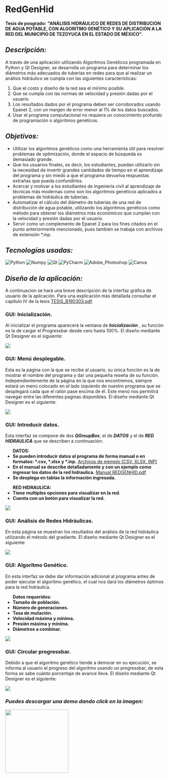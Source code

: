 # RedGenHid
__Tesis de posgrado:__ __"ANÁLISIS HIDRÁULICO DE REDES DE DISTRIBUCION DE AGUA POTABLE, CON ALGORITMO GENÉTICO Y SU APLICACIÓN A LA RED DEL MUNICIPIO DE TEZOYUCA EN EL ESTADO DE MÉXICO".__

## _Descripción:_
A través de una aplicación utilizando Algoritmos Genéticos programada en Python y Qt Designer, se desarrolla un programa para determinar los diámetros más adecuados de tuberías en redes para que al realizar un análisis hidráulico se cumpla con las siguientes características:

1. Que el costo y diseño de la red sea el mínimo posible.
2. Que se cumpla con las normas de velocidad y presión dadas por el usuario.
3. Los resultados dados por el programa deben ser corroborados usando Epanet 2, con un margen de error menor al 1% de los datos buscados.
4. Usar el programa computacional no requiera un conocimiento profundo de programación o algoritmos genéticos.

## _Objetivos:_
<ul>
  <li>Utilizar los algoritmos genéticos como una herramienta útil para resolver problemas de optimización, donde el espacio de búsqueda es demasiado grande.</li>
  <li>Que los usuarios finales, es decir, los estudiantes, puedan utilizarlo sin la necesidad de invertir grandes cantidades de tiempo en el aprendizaje del programa y sin miedo a que el programa devuelva respuestas extrañas que pueda confundirlos.</li>
  <li>Acercar y motivar a los estudiantes de ingeniería civil al aprendizaje de técnicas más modernas como son los algoritmos genéticos aplicados a problemas de hidráulica de tuberías.</li>
  <li>Automatizar el cálculo del diámetro de tuberías de una red de distribución de agua potable, utilizando los algoritmos genéticos como método para obtener los diámetros más económicos que cumplan con la velocidad y presión dadas por el usuario.</li>
  <li>Servir como un complemento de Epanet 2 para los fines citados en el punto anteriormente mencionado, pues también se trabaja con archivos de extensión *.inp.</li>
</ul>

## _Tecnologías usadas:_
![Python](https://img.shields.io/badge/Python-FFD43B?style=for-the-badge&logo=python&logoColor=blue)
![Numpy](https://img.shields.io/badge/Numpy-777BB4?style=for-the-badge&logo=numpy&logoColor=white)
![Qt](https://img.shields.io/badge/Qt-41CD52?style=for-the-badge&logo=qt&logoColor=white)
![PyCharm](https://img.shields.io/badge/PyCharm-000000.svg?&style=for-the-badge&logo=PyCharm&logoColor=white)
![Adobe_Photoshop](https://img.shields.io/badge/Adobe%20Photoshop-31A8FF?style=for-the-badge&logo=Adobe%20Photoshop&logoColor=black)
![Canva](https://img.shields.io/badge/Canva-%2300C4CC.svg?&style=for-the-badge&logo=Canva&logoColor=white)

## _Diseño de la aplicación:_
A continuacion se hará una breve descripción de la interfaz gráfica de usuario de la aplicación. Para una explicación más detallada consultar el capítulo IV de la tesis <a href="https://github.com/JozCrzBrgn/RedGenHid/tree/main/archivos_ejemplo_">TESIS_B190303.pdf</a>.

### GUI: Inicialización.
Al inicializar el programa aparecerá la ventana de **_Inicialización_** , su función es la de cargar el Progressbar desde cero hasta 100%. El diseño mediante Qt Designer es el siguiente:
  
<img src="/src_/init.gif">

### GUI: Menú desplegable.
Esta es la página con la que se recibe al usuario, su única función es la de mostrar el nombre del programa y dar una pequeña reseña de su función. Independientemente de la página en la que nos encontremos, siempre estará un menú colocado en el lado izquierdo de nuestro programa que se desplegará cada que el ratón pase encima de él. Este menú nos permitirá navegar entre las diferentes paginas disponibles. El diseño mediante Qt Designer es el siguiente:

<img src="/src_/menu.gif">

### GUI: Introducir datos.
Esta interfaz se compone de dos **_QGroupBox_**, el de **_DATOS_** y el de **_RED HIDRAULICA_** que se describen a continuación:

<ul>
  <strong>DATOS:</strong>
  <li>
      <strong>Se pueden introducir datos al programa de forma manual o en formatos: *.csv, *.xlsx y *.inp.</strong>
      <a href="https://github.com/JozCrzBrgn/RedGenHid/tree/main/archivos_ejemplo_">Archivos de ejemplo (CSV, XLSX, INP)</a>
  </li>
  <li>
      <strong>En el manual se describe detalladamente y con un ejemplo como ingresar los datos de la red hidraulica.</strong>
      <a href="https://github.com/JozCrzBrgn/RedGenHid/tree/main/archivos_ejemplo_">Manual REDGENHID.pdf</a>
  </li>
  <li><strong>Se desplega en tablas la información ingresada.</strong></li>
</ul>

<ul>
  <strong>RED HIDRAULICA:</strong>
  <li><strong>Tiene multiples opciones para visualizar en la red.</strong></li>
  <li><strong>Cuenta con un botón para visualizar la red.</strong></li>
</ul>

<img src="/src_/datos.gif">

### GUI: Análisis de Redes Hidráulicas.
En esta página se muestran los resultados del análisis de la red hidráulica utilizando el método del gradiente. El diseño mediante Qt Designer es el siguiente:

<img src="/src_/analisis.gif">

### GUI: Algoritmo Genético.
En esta interfaz se debe dar información adicional al programa antes de poder ejecutar el algoritmo genético, el cual nos dará los diámetros óptimos para la red hidráulica.

<ul>
  <strong>Datos requeridos:</strong>
  <li><strong>Tamaño de población.</strong></li>
  <li><strong>Número de generaciones.</strong></li>
  <li><strong>Tasa de mutación.</strong></li>
  <li><strong>Velocidad máxima y mínima.</strong></li>
  <li><strong>Presión máxima y mínima.</strong></li>
  <li><strong>Diámetros a combinar.</strong></li>
</ul>

<img src="/src_/ag.gif">
 
### GUI: Circular progressbar.
Debido a que el algoritmo genético tiende a demorar en su ejecución, se informa al usuario el progreso del algoritmo usando un progressbar, de esta forma se sabe cuánto porcentaje de avance lleva. El diseño mediante Qt Designer es el siguiente:

<img src="/src_/circ_prog.gif">

<h3>
  <i>Puedes descargar una demo dando click en la imagen:</i>
</h3>

<a href="https://drive.google.com/file/d/16mCfvvjA4rNxpOv869UGEddF-_7z5xna/view?usp=sharing">
  <img src="/src_/icono.ico" width=200>
</a>
